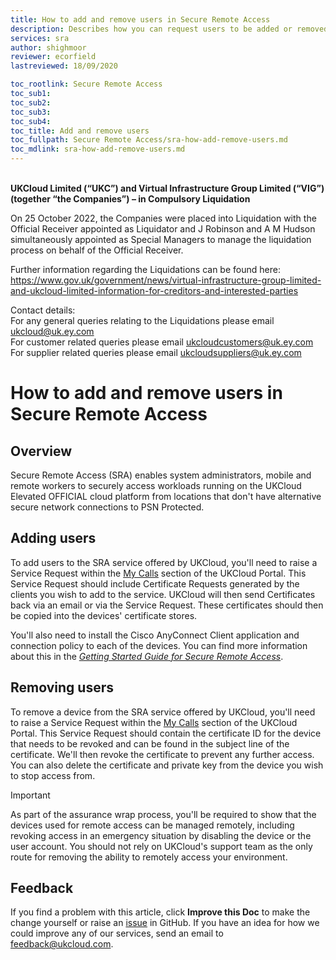 ```yaml
---
title: How to add and remove users in Secure Remote Access
description: Describes how you can request users to be added or removed from the UKCloud Secure Remote Access (SRA) service
services: sra
author: shighmoor
reviewer: ecorfield
lastreviewed: 18/09/2020

toc_rootlink: Secure Remote Access
toc_sub1:
toc_sub2:
toc_sub3:
toc_sub4:
toc_title: Add and remove users
toc_fullpath: Secure Remote Access/sra-how-add-remove-users.md
toc_mdlink: sra-how-add-remove-users.md
---
```


<br>**UKCloud Limited (“UKC”) and Virtual Infrastructure Group Limited (“VIG”) (together “the Companies”) – in Compulsory Liquidation**

On 25 October 2022, the Companies were placed into Liquidation with the Official Receiver appointed as Liquidator and J Robinson and A M Hudson simultaneously appointed as Special Managers to manage the liquidation process on behalf of the Official Receiver.

Further information regarding the Liquidations can be found here: <https://www.gov.uk/government/news/virtual-infrastructure-group-limited-and-ukcloud-limited-information-for-creditors-and-interested-parties>

Contact details:<br>
For any general queries relating to the Liquidations please email <ukcloud@uk.ey.com><br>
For customer related queries please email <ukcloudcustomers@uk.ey.com><br>
For supplier related queries please email <ukcloudsuppliers@uk.ey.com>

# How to add and remove users in Secure Remote Access

## Overview

Secure Remote Access (SRA) enables system administrators, mobile and remote workers to securely access workloads running on the UKCloud Elevated OFFICIAL cloud platform from locations that don't have alternative secure network connections to PSN Protected.

## Adding users

To add users to the SRA service offered by UKCloud, you'll need to raise a Service Request within the [My Calls](https://portal.skyscapecloud.com/support/ivanti) section of the UKCloud Portal. This Service Request should include Certificate Requests generated by the clients you wish to add to the service. UKCloud will then send Certificates back via an email or via the Service Request. These certificates should then be copied into the devices' certificate stores.

You'll also need to install the Cisco AnyConnect Client application and connection policy to each of the devices. You can find more information about this in the [*Getting Started Guide for Secure Remote Access*](sra-gs.md).

## Removing users

To remove a device from the SRA service offered by UKCloud, you'll need to raise a Service Request within the [My Calls](https://portal.skyscapecloud.com/support/ivanti) section of the UKCloud Portal. This Service Request should contain the certificate ID for the device that needs to be revoked and can be found in the subject line of the certificate. We'll then revoke the certificate to prevent any further access. You can also delete the certificate and private key from the device you wish to stop access from.

> [!IMPORTANT]
> As part of the assurance wrap process, you'll be required to show that the devices used for remote access can be managed remotely, including revoking access in an emergency situation by disabling the device or the user account. You should not rely on UKCloud's support team as the only route for removing the ability to remotely access your environment.

## Feedback

If you find a problem with this article, click **Improve this Doc** to make the change yourself or raise an [issue](https://github.com/UKCloud/documentation/issues) in GitHub. If you have an idea for how we could improve any of our services, send an email to <feedback@ukcloud.com>.
